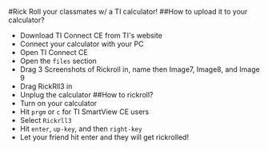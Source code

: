 #Rick Roll your classmates w/ a TI calculator! 
##How to upload it to your calculator?  
- Download TI Connect CE from TI's website
- Connect your calculator with your PC
- Open TI Connect CE
- Open the `files` section
- Drag 3 Screenshots of Rickroll in, name then Image7, Image8, and Image 9
- Drag RickRll3 in
- Unplug the calculator
##How to rickroll?
- Turn on your calculator
- Hit `prgm` or `c` for TI SmartView CE users
- Select `Rickrll3`
- Hit `enter`, `up-key`, and then `right-key`
- Let your friend hit enter and they will get rickrolled! 
